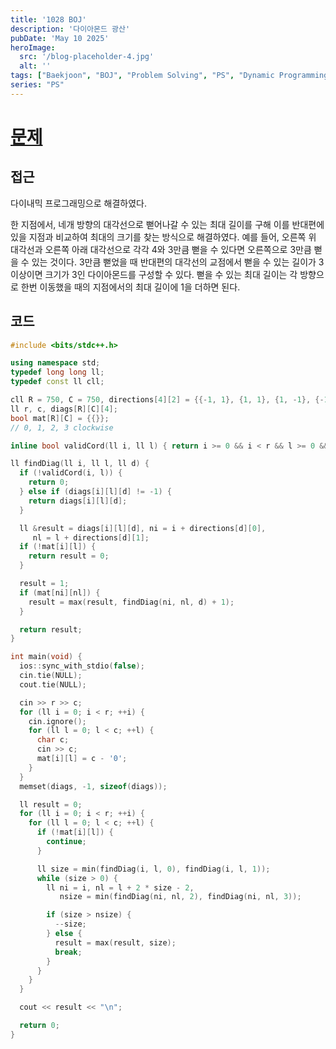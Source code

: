 ```yaml
---
title: '1028 BOJ'
description: '다이아몬드 광산'
pubDate: 'May 10 2025'
heroImage:
  src: '/blog-placeholder-4.jpg'
  alt: ''
tags: ["Baekjoon", "BOJ", "Problem Solving", "PS", "Dynamic Programming", "DP"]
series: "PS"
---
```


# [문제](https://www.acmicpc.net/problem/1028)

## 접근

다이내믹 프로그래밍으로 해결하였다.

한 지점에서, 네개 방향의 대각선으로 뻗어나갈 수 있는 최대 길이를 구해 
이를 반대편에 있을 지점과 비교하여 최대의 크기를 찾는 방식으로 해결하였다.
예를 들어, 오른쪽 위 대각선과 오른쪽 아래 대각선으로 각각 4와 3만큼 뻗을 수 있다면 오른쪽으로 3만큼 뻗을 수 있는 것이다.
3만큼 뻗었을 때 반대편의 대각선의 교점에서 뻗을 수 있는 길이가 3이상이면 크기가 3인 다이아몬드를 구성할 수 있다.
뻗을 수 있는 최대 길이는 각 방향으로 한번 이동했을 때의 지점에서의 최대 길이에 1을 더하면 된다.

## 코드

```c++
#include <bits/stdc++.h>

using namespace std;
typedef long long ll;
typedef const ll cll;

cll R = 750, C = 750, directions[4][2] = {{-1, 1}, {1, 1}, {1, -1}, {-1, -1}};
ll r, c, diags[R][C][4];
bool mat[R][C] = {{}};
// 0, 1, 2, 3 clockwise

inline bool validCord(ll i, ll l) { return i >= 0 && i < r && l >= 0 && l < c; }

ll findDiag(ll i, ll l, ll d) {
  if (!validCord(i, l)) {
    return 0;
  } else if (diags[i][l][d] != -1) {
    return diags[i][l][d];
  }

  ll &result = diags[i][l][d], ni = i + directions[d][0],
     nl = l + directions[d][1];
  if (!mat[i][l]) {
    return result = 0;
  }

  result = 1;
  if (mat[ni][nl]) {
    result = max(result, findDiag(ni, nl, d) + 1);
  }

  return result;
}

int main(void) {
  ios::sync_with_stdio(false);
  cin.tie(NULL);
  cout.tie(NULL);

  cin >> r >> c;
  for (ll i = 0; i < r; ++i) {
    cin.ignore();
    for (ll l = 0; l < c; ++l) {
      char c;
      cin >> c;
      mat[i][l] = c - '0';
    }
  }
  memset(diags, -1, sizeof(diags));

  ll result = 0;
  for (ll i = 0; i < r; ++i) {
    for (ll l = 0; l < c; ++l) {
      if (!mat[i][l]) {
        continue;
      }

      ll size = min(findDiag(i, l, 0), findDiag(i, l, 1));
      while (size > 0) {
        ll ni = i, nl = l + 2 * size - 2,
           nsize = min(findDiag(ni, nl, 2), findDiag(ni, nl, 3));

        if (size > nsize) {
          --size;
        } else {
          result = max(result, size);
          break;
        }
      }
    }
  }

  cout << result << "\n";

  return 0;
}
```